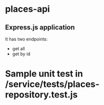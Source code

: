 # places-api

## Express.js application
It has two endpoints:
- get all
- get by id

# Sample unit test in /service/__tests__/places-repository.test.js

